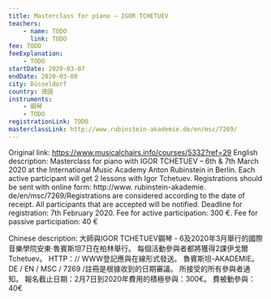 ```yaml
---
title: Masterclass for piano – IGOR TCHETUEV
teachers:
	- name: TODO
	  link: TODO
fee: TODO
feeExplanation: 
	- TODO
startDate: 2020-03-07
endDate: 2020-03-08
city: Düsseldorf
country: 德國
instruments:
	- 鋼琴
	- TODO
registrationLink: TODO
masterclassLink: http://www.rubinstein-akademie.de/en/msc/7269/
---
```

Original link: https://www.musicalchairs.info/courses/5332?ref=29
English description:
Masterclass for piano with IGOR TCHETUEV – 6th & 7th March 2020 at the International Music Academy Anton Rubinstein in Berlin.
 Each active participant will get 2 lessons with Igor Tchetuev.
 Registrations should be sent with online form: http://www.
rubinstein-akademie.
de/en/msc/7269/Registrations are considered according to the date of receipt.
 All participants that are accepted will be notified.
 Deadline for registration: 7th February 2020.
 Fee for active participation: 300 €.
 Fee for passive participation: 40 €

Chinese description:
大師與IGOR TCHETUEV鋼琴 -  6及2020年3月舉行的國際音樂學院安東·魯賓斯坦7日在柏林舉行。
每個活動參與者都將獲得2課伊戈爾Tchetuev。
 HTTP：// WWW登記應與在線形式發送。
魯賓斯坦-AKADEMIE。
 DE / EN / MSC / 7269 /註冊是根據收到的日期審議。
所接受的所有參與者通知。
報名截止日期：2月7日到2020年費用的積極參與：300€。
費被動參與：40€

